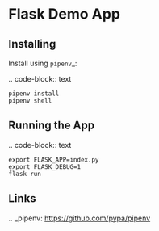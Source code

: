 Flask Demo App
==============

Installing
----------

Install using `pipenv`_:

.. code-block:: text

    pipenv install
    pipenv shell

Running the App
---------------

.. code-block:: text

    export FLASK_APP=index.py
    export FLASK_DEBUG=1
    flask run

Links
-----

.. _pipenv: https://github.com/pypa/pipenv
